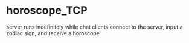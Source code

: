 # horoscope_TCP
server runs indefinitely while chat clients connect to the server, input a zodiac sign, and receive a horoscope
